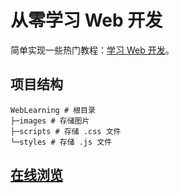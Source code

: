 # 从零学习 Web 开发

简单实现一些热门教程：[学习 Web 开发](https://developer.mozilla.org/zh-CN/docs/Learn)。

## 项目结构

```tree
WebLearning # 根目录  
├─images # 存储图片  
├─scripts # 存储 .css 文件  
└─styles # 存储 .js 文件  
```

## [在线浏览](https://xuan-van.github.io)
